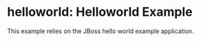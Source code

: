helloworld: Helloworld Example
===============================

This example relies on the JBoss hello world example application.
